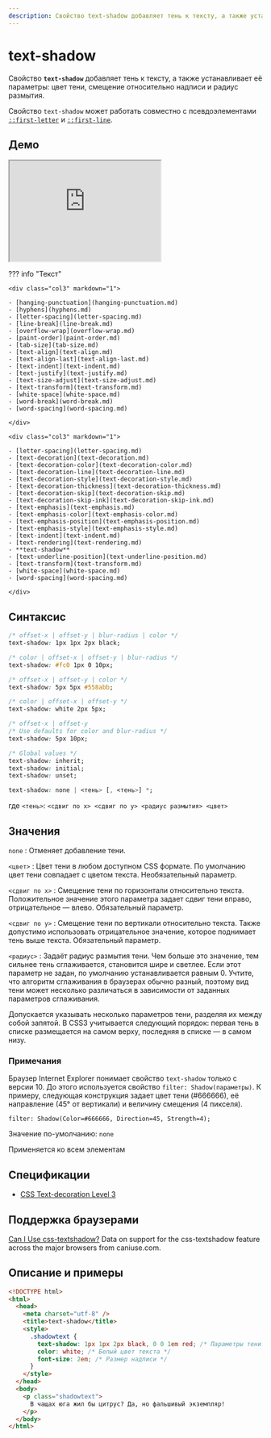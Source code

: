 ```yaml
---
description: Свойство text-shadow добавляет тень к тексту, а также устанавливает её параметры - цвет тени, смещение относительно надписи и радиус размытия
---
```


# text-shadow

Свойство **`text-shadow`** добавляет тень к тексту, а также устанавливает её параметры: цвет тени, смещение относительно надписи и радиус размытия.

Свойство `text-shadow` может работать совместно с псевдоэлементами [`::first-letter`](first-letter.md) и [`::first-line`](first-line.md).

## Демо

<iframe class="interactive is-default-height" height="200" src="https://interactive-examples.mdn.mozilla.net/pages/css/text-shadow.html" title="MDN Web Docs Interactive Example" loading="lazy" data-readystate="complete"></iframe>

??? info "Текст"

    <div class="col3" markdown="1">

    - [hanging-punctuation](hanging-punctuation.md)
    - [hyphens](hyphens.md)
    - [letter-spacing](letter-spacing.md)
    - [line-break](line-break.md)
    - [overflow-wrap](overflow-wrap.md)
    - [paint-order](paint-order.md)
    - [tab-size](tab-size.md)
    - [text-align](text-align.md)
    - [text-align-last](text-align-last.md)
    - [text-indent](text-indent.md)
    - [text-justify](text-justify.md)
    - [text-size-adjust](text-size-adjust.md)
    - [text-transform](text-transform.md)
    - [white-space](white-space.md)
    - [word-break](word-break.md)
    - [word-spacing](word-spacing.md)

    </div>

    <div class="col3" markdown="1">

    - [letter-spacing](letter-spacing.md)
    - [text-decoration](text-decoration.md)
    - [text-decoration-color](text-decoration-color.md)
    - [text-decoration-line](text-decoration-line.md)
    - [text-decoration-style](text-decoration-style.md)
    - [text-decoration-thickness](text-decoration-thickness.md)
    - [text-decoration-skip](text-decoration-skip.md)
    - [text-decoration-skip-ink](text-decoration-skip-ink.md)
    - [text-emphasis](text-emphasis.md)
    - [text-emphasis-color](text-emphasis-color.md)
    - [text-emphasis-position](text-emphasis-position.md)
    - [text-emphasis-style](text-emphasis-style.md)
    - [text-indent](text-indent.md)
    - [text-rendering](text-rendering.md)
    - **text-shadow**
    - [text-underline-position](text-underline-position.md)
    - [text-transform](text-transform.md)
    - [white-space](white-space.md)
    - [word-spacing](word-spacing.md)

    </div>

## Синтаксис

```css
/* offset-x | offset-y | blur-radius | color */
text-shadow: 1px 1px 2px black;

/* color | offset-x | offset-y | blur-radius */
text-shadow: #fc0 1px 0 10px;

/* offset-x | offset-y | color */
text-shadow: 5px 5px #558abb;

/* color | offset-x | offset-y */
text-shadow: white 2px 5px;

/* offset-x | offset-y
/* Use defaults for color and blur-radius */
text-shadow: 5px 10px;

/* Global values */
text-shadow: inherit;
text-shadow: initial;
text-shadow: unset;

text-shadow: none | <тень> [, <тень>] *;
```

где `<тень>`: `<сдвиг по x> <сдвиг по y> <радиус размытия> <цвет>`

## Значения

`none`
: Отменяет добавление тени.

`<цвет>`
: Цвет тени в любом доступном CSS формате. По умолчанию цвет тени совпадает с цветом текста. Необязательный параметр.

`<сдвиг по x>`
: Смещение тени по горизонтали относительно текста. Положительное значение этого параметра задает сдвиг тени вправо, отрицательное — влево. Обязательный параметр.

`<сдвиг по y>`
: Смещение тени по вертикали относительно текста. Также допустимо использовать отрицательное значение, которое поднимает тень выше текста. Обязательный параметр.

`<радиус>`
: Задаёт радиус размытия тени. Чем больше это значение, тем сильнее тень сглаживается, становится шире и светлее. Если этот параметр не задан, по умолчанию устанавливается равным 0. Учтите, что алгоритм сглаживания в браузерах обычно разный, поэтому вид тени может несколько различаться в зависимости от заданных параметров сглаживания.

Допускается указывать несколько параметров тени, разделяя их между собой запятой. В CSS3 учитывается следующий порядок: первая тень в списке размещается на самом верху, последняя в списке — в самом низу.

### Примечания

Браузер Internet Explorer понимает свойство `text-shadow` только с версии 10. До этого используется свойство `filter: Shadow(параметры)`. К примеру, следующая конструкция задает цвет тени (#666666), её направление (45° от вертикали) и величину смещения (4 пикселя).

```
filter: Shadow(Color=#666666, Direction=45, Strength=4);
```

Значение по-умолчанию: `none`

Применяется ко всем элементам

## Спецификации

- [CSS Text-decoration Level 3](http://dev.w3.org/csswg/css-text-decor-3/#text-shadow)

## Поддержка браузерами

<p class="ciu_embed" data-feature="css-textshadow" data-periods="future_1,current,past_1,past_2">
  <a href="http://caniuse.com/#feat=css-textshadow">Can I Use css-textshadow?</a> Data on support for the css-textshadow feature across the major browsers from caniuse.com.
</p>

## Описание и примеры

```html
<!DOCTYPE html>
<html>
  <head>
    <meta charset="utf-8" />
    <title>text-shadow</title>
    <style>
      .shadowtext {
        text-shadow: 1px 1px 2px black, 0 0 1em red; /* Параметры тени */
        color: white; /* Белый цвет текста */
        font-size: 2em; /* Размер надписи */
      }
    </style>
  </head>
  <body>
    <p class="shadowtext">
      В чащах юга жил бы цитрус? Да, но фальшивый экземпляр!
    </p>
  </body>
</html>
```
